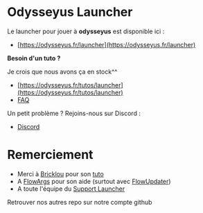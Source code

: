 # **Odysseyus Launcher**



Le launcher pour jouer à **odysseyus** est disponible ici :
- [https://odysseyus.fr/launcher](https://odysseyus.fr/launcher)


**Besoin d'un tuto ?**

Je crois que nous avons ça en stock^^
- [https://odysseyus.fr/tutos/launcher](https://odysseyus.fr/tutos/launcher)
- [FAQ](https://odysseyus.fr/faq)

Un petit problème ? Rejoins-nous sur Discord :
- [Discord](https://odysseyus.fr/discord)




# Remerciement
- Merci à [Bricklou](https://github.com/Bricklou) pour son [tuto](https://github.com/Bricklou/javafx-launcher)
- A [FlowArgs](https://github.com/FlowArg) pour son aide (surtout avec [FlowUpdater](https://github.com/FlowArg/FlowUpdater))
- A toute l'équipe du [Support Launcher](https://discord.gg/zjNxFkcxNK)

Retrouver nos autres repo sur notre compte github 



